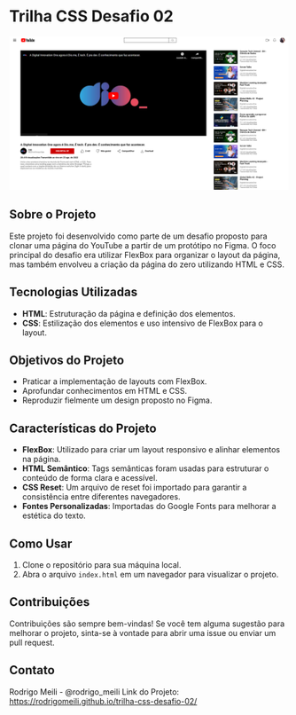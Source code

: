 # Trilha CSS Desafio 02

![Imagem final do projeto](assets/images/Captura-de-tela.png)

## Sobre o Projeto
Este projeto foi desenvolvido como parte de um desafio proposto para clonar uma página do YouTube a partir de um protótipo no Figma. O foco principal do desafio era utilizar FlexBox para organizar o layout da página, mas também envolveu a criação da página do zero utilizando HTML e CSS.

## Tecnologias Utilizadas
- **HTML**: Estruturação da página e definição dos elementos.
- **CSS**: Estilização dos elementos e uso intensivo de FlexBox para o layout.

## Objetivos do Projeto
- Praticar a implementação de layouts com FlexBox.
- Aprofundar conhecimentos em HTML e CSS.
- Reproduzir fielmente um design proposto no Figma.

## Características do Projeto
- **FlexBox**: Utilizado para criar um layout responsivo e alinhar elementos na página.
- **HTML Semântico**: Tags semânticas foram usadas para estruturar o conteúdo de forma clara e acessível.
- **CSS Reset**: Um arquivo de reset foi importado para garantir a consistência entre diferentes navegadores.
- **Fontes Personalizadas**: Importadas do Google Fonts para melhorar a estética do texto.

## Como Usar
1. Clone o repositório para sua máquina local.
2. Abra o arquivo `index.html` em um navegador para visualizar o projeto.

## Contribuições
Contribuições são sempre bem-vindas! Se você tem alguma sugestão para melhorar o projeto, sinta-se à vontade para abrir uma issue ou enviar um pull request.

## Contato
Rodrigo Meili - @rodrigo_meili
Link do Projeto: https://rodrigomeili.github.io/trilha-css-desafio-02/
